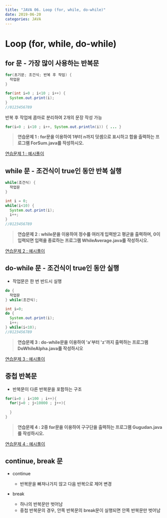 ```yaml
---
title: "JAVA 06. Loop (for, while, do-while)"
date: 2019-06-20
categories: JAVA
---
```


# Loop (for, while, do-while)

## for 문 - 가장 많이 사용하는 반복문

~~~java
for(초기문; 조건식; 반복 후 작업) {
  작업문
}
~~~

~~~java
for(int i=0 ; i<10 ; i++) {
  System.out.print(i);
}
//0123456789
~~~

반복 후 작업에 콤마로 분리하여 2개의 문장 작성 가능
~~~java
for(i=0 ; i<10 ; i++, System.out.println(i)) { ... }
~~~

> **연습문제 1 : for문을 이용하여 1부터 n까지 덧셈으로 표시하고 합을 출력하는 프로그램 ForSum.java를 작성하시오.**

[연습문제 1 : 예시풀이](https://github.com/DetegiCE/JavaStudy/blob/master/chapter3/ForSum.java)

## while 문 - 조건식이 true인 동안 반복 실행

~~~java
while(조건식) {
  작업문
}
~~~

~~~java
int i = 0;
while(i<10) {
  System.out.print(i);
  i++;
}
//0123456789
~~~

> **연습문제 2 : while문을 이용하여 정수를 여러개 입력받고 평균을 출력하며, 0이 입력되면 입력을 종료하는 프로그램 WhileAverage.java를 작성하시오.**

[연습문제 2 : 예시풀이](https://github.com/DetegiCE/JavaStudy/blob/master/chapter3/WhileAverage.java)

## do-while 문 - 조건식이 true인 동안 실행

* 작업문은 한 번 반드시 실행

~~~java
do {
  작업문
} while(조건식);
~~~

~~~java
int i=0;
do {
  System.out.print(i);
  i++;
} while(i<10);
//0123456789
~~~

> **연습문제 3 : do-while문을 이용하여 'a'부터 'z'까지 출력하는 프로그램 DoWhileAlpha.java를 작성하시오**

[연습문제 3 : 예시풀이](https://github.com/DetegiCE/JavaStudy/blob/master/chapter3/DoWhileAlpha.java)

## 중첩 반복문
* 반복문이 다른 반복문을 포함하는 구조

~~~java
for(i=0 ; i<100 ; i++){
  for(j=0 ; j<10000 ; j++){
  
  }
}
~~~

> **연습문제 4 : 2중 for문을 이용하여 구구단을 출력하는 프로그램 Gugudan.java를 작성하시오.**

[연습문제 4 : 예시풀이](https://github.com/DetegiCE/JavaStudy/blob/master/chapter3/Gugudan.java)

## continue, break 문

* continue
  * 반복문을 빠져나가지 않고 다음 반복으로 제어 변경
  
* break
  * 하나의 반복문만 벗어남
  * 중첩 반복문의 경우, 안쪽 반복문의 break문이 실행되면 안쪽 반복문만 벗어남


